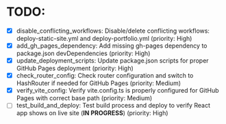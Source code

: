 # TODO:

- [x] disable_conflicting_workflows: Disable/delete conflicting workflows: deploy-static-site.yml and deploy-portfolio.yml (priority: High)
- [x] add_gh_pages_dependency: Add missing gh-pages dependency to package.json devDependencies (priority: High)
- [x] update_deployment_scripts: Update package.json scripts for proper GitHub Pages deployment (priority: High)
- [x] check_router_config: Check router configuration and switch to HashRouter if needed for GitHub Pages (priority: Medium)
- [x] verify_vite_config: Verify vite.config.ts is properly configured for GitHub Pages with correct base path (priority: Medium)
- [ ] test_build_and_deploy: Test build process and deploy to verify React app shows on live site (**IN PROGRESS**) (priority: High)
